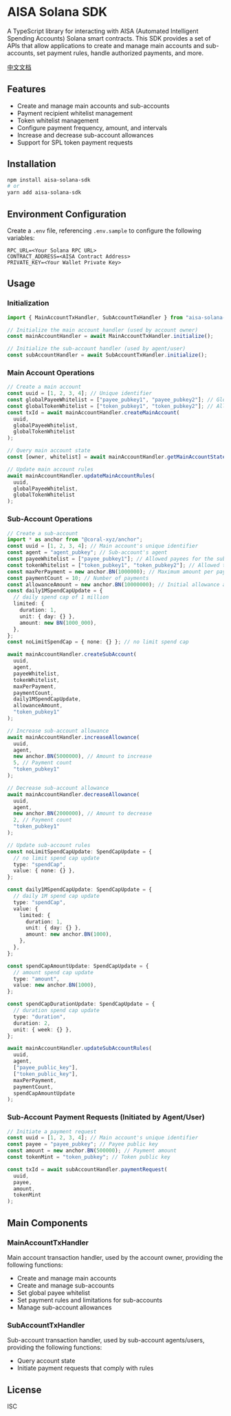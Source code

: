 # AISA Solana SDK

A TypeScript library for interacting with AISA (Automated Intelligent Spending Accounts) Solana smart contracts. This SDK provides a set of APIs that allow applications to create and manage main accounts and sub-accounts, set payment rules, handle authorized payments, and more.

[中文文档](https://github.com/yn-xyz/aisa-solana-sdk/blob/main/README-zhCN.md)

## Features

- Create and manage main accounts and sub-accounts
- Payment recipient whitelist management
- Token whitelist management
- Configure payment frequency, amount, and intervals
- Increase and decrease sub-account allowances
- Support for SPL token payment requests

## Installation

```bash
npm install aisa-solana-sdk
# or
yarn add aisa-solana-sdk
```

## Environment Configuration

Create a `.env` file, referencing `.env.sample` to configure the following variables:

```
RPC_URL=<Your Solana RPC URL>
CONTRACT_ADDRESS=<AISA Contract Address>
PRIVATE_KEY=<Your Wallet Private Key>
```

## Usage

### Initialization

```typescript
import { MainAccountTxHandler, SubAccountTxHandler } from "aisa-solana-sdk";

// Initialize the main account handler (used by account owner)
const mainAccountHandler = await MainAccountTxHandler.initialize();

// Initialize the sub-account handler (used by agent/user)
const subAccountHandler = await SubAccountTxHandler.initialize();
```

### Main Account Operations

```typescript
// Create a main account
const uuid = [1, 2, 3, 4]; // Unique identifier
const globalPayeeWhitelist = ["payee_pubkey1", "payee_pubkey2"]; // Global allowed payee list
const globalTokenWhitelist = ["token_pubkey1", "token_pubkey2"]; // Allowed tokens for the sub-account
const txId = await mainAccountHandler.createMainAccount(
  uuid,
  globalPayeeWhitelist,
  globalTokenWhitelist
);

// Query main account state
const [owner, whitelist] = await mainAccountHandler.getMainAccountState(uuid);

// Update main account rules
await mainAccountHandler.updateMainAccountRules(
  uuid,
  globalPayeeWhitelist,
  globalTokenWhitelist
);
```

### Sub-Account Operations

```typescript
// Create a sub-account
import * as anchor from "@coral-xyz/anchor";
const uuid = [1, 2, 3, 4]; // Main account's unique identifier
const agent = "agent_pubkey"; // Sub-account's agent
const payeeWhitelist = ["payee_pubkey1"]; // Allowed payees for the sub-account
const tokenWhitelist = ["token_pubkey1", "token_pubkey2"]; // Allowed tokens for the sub-account
const maxPerPayment = new anchor.BN(1000000); // Maximum amount per payment
const paymentCount = 10; // Number of payments
const allowanceAmount = new anchor.BN(10000000); // Initial allowance amount
const daily1MSpendCapUpdate = {
  // daily spend cap of 1 million
  limited: {
    duration: 1,
    unit: { day: {} },
    amount: new BN(1000_000),
  },
};
const noLimitSpendCap = { none: {} }; // no limit spend cap

await mainAccountHandler.createSubAccount(
  uuid,
  agent,
  payeeWhitelist,
  tokenWhitelist,
  maxPerPayment,
  paymentCount,
  daily1MSpendCapUpdate,
  allowanceAmount,
  "token_pubkey1"
);

// Increase sub-account allowance
await mainAccountHandler.increaseAllowance(
  uuid,
  agent,
  new anchor.BN(5000000), // Amount to increase
  5, // Payment count
  "token_pubkey1"
);

// Decrease sub-account allowance
await mainAccountHandler.decreaseAllowance(
  uuid,
  agent,
  new anchor.BN(2000000), // Amount to decrease
  2, // Payment count
  "token_pubkey1"
);

// Update sub-account rules
const noLimitSpendCapUpdate: SpendCapUpdate = {
  // no limit spend cap update
  type: "spendCap",
  value: { none: {} },
};

const daily1MSpendCapUpdate: SpendCapUpdate = {
  // daily 1M spend cap update
  type: "spendCap",
  value: {
    limited: {
      duration: 1,
      unit: { day: {} },
      amount: new anchor.BN(1000),
    },
  },
};

const spendCapAmountUpdate: SpendCapUpdate = {
  // amount spend cap update
  type: "amount",
  value: new anchor.BN(1000),
};

const spendCapDurationUpdate: SpendCapUpdate = {
  // duration spend cap update
  type: "duration",
  duration: 2,
  unit: { week: {} },
};

await mainAccountHandler.updateSubAccountRules(
  uuid,
  agent,
  ["payee_public_key"],
  ["token_public_key"],
  maxPerPayment,
  paymentCount,
  spendCapAmountUpdate
);
```

### Sub-Account Payment Requests (Initiated by Agent/User)

```typescript
// Initiate a payment request
const uuid = [1, 2, 3, 4]; // Main account's unique identifier
const payee = "payee_pubkey"; // Payee public key
const amount = new anchor.BN(500000); // Payment amount
const tokenMint = "token_pubkey"; // Token public key

const txId = await subAccountHandler.paymentRequest(
  uuid,
  payee,
  amount,
  tokenMint
);
```

## Main Components

### MainAccountTxHandler

Main account transaction handler, used by the account owner, providing the following functions:

- Create and manage main accounts
- Create and manage sub-accounts
- Set global payee whitelist
- Set payment rules and limitations for sub-accounts
- Manage sub-account allowances

### SubAccountTxHandler

Sub-account transaction handler, used by sub-account agents/users, providing the following functions:

- Query account state
- Initiate payment requests that comply with rules

## License

ISC
